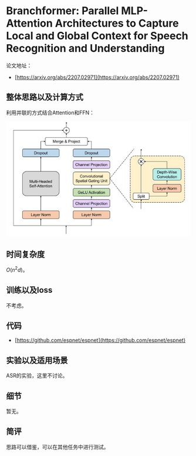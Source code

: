 # Branchformer: Parallel MLP-Attention Architectures to Capture Local and Global Context for Speech Recognition and Understanding

论文地址：

- [https://arxiv.org/abs/2207.02971](https://arxiv.org/abs/2207.02971)



## 整体思路以及计算方式

利用并联的方式结合Attention和FFN：

![](../.Photo/Arch/2.jpg)



## 时间复杂度

$O(n^2d)$。



## 训练以及loss

不考虑。



## 代码

- [https://github.com/espnet/espnet](https://github.com/espnet/espnet)



## 实验以及适用场景

ASR的实验，这里不讨论。



## 细节

暂无。



## 简评

思路可以借鉴，可以在其他任务中进行测试。